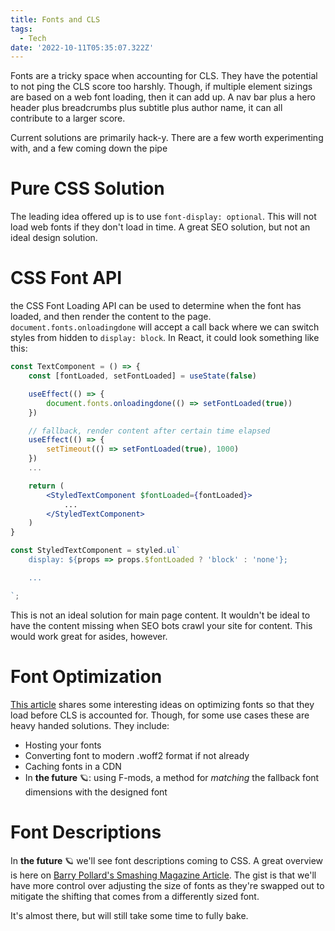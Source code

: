 ```yaml
---
title: Fonts and CLS
tags:
  - Tech
date: '2022-10-11T05:35:07.322Z'
---
```


Fonts are a tricky space when accounting for CLS. They have the potential to not ping the CLS score too harshly. Though, if multiple element sizings are based on a web font loading, then it can add up. A nav bar plus a hero header plus breadcrumbs plus subtitle plus author name, it can all contribute to a larger score.

Current solutions are primarily hack-y. There are a few worth experimenting with, and a few coming down the pipe

# Pure CSS Solution

The leading idea offered up is to use `font-display: optional`. This will not load web fonts if they don't load in time. A great SEO solution, but not an ideal design solution.

# CSS Font API

the CSS Font Loading API can be used to determine when the font has loaded, and then render the content to the page. `document.fonts.onloadingdone` will accept a call back where we can switch styles from hidden to `display: block`. In React, it could look something like this:

```jsx
const TextComponent = () => {
	const [fontLoaded, setFontLoaded] = useState(false)

	useEffect(() => {
		document.fonts.onloadingdone(() => setFontLoaded(true))
	})

	// fallback, render content after certain time elapsed
	useEffect(() => {
		setTimeout(() => setFontLoaded(true), 1000)
	})
	...

	return (
		<StyledTextComponent $fontLoaded={fontLoaded}>
			...
		</StyledTextComponent>
	)
}

const StyledTextComponent = styled.ul`
	display: ${props => props.$fontLoaded ? 'block' : 'none'};

	...

`;
```

This is not an ideal solution for main page content. It wouldn't be ideal to have the content missing when SEO bots crawl your site for content. This would work great for asides, however.

# Font Optimization

[This article](https://simonhearne.com/2021/layout-shifts-webfonts/#prevent-layout-shifts-with-font-display) shares some interesting ideas on optimizing fonts so that they load before CLS is accounted for. Though, for some use cases these are heavy handed solutions. They include:

- Hosting your fonts
- Converting font to modern .woff2 format if not already
- Caching fonts in a CDN
- In **the future** 🪐: using F-mods, a method for _matching_ the fallback font dimensions with the designed font

# Font Descriptions

In **the future** 🪐 we'll see font descriptions coming to CSS. A great overview is here on [Barry Pollard's Smashing Magazine Article](https://www.smashingmagazine.com/2021/05/reduce-font-loading-impact-css-descriptors/#a-better-solution-is-coming). The gist is that we'll have more control over adjusting the size of fonts as they're swapped out to mitigate the shifting that comes from a differently sized font.

It's almost there, but will still take some time to fully bake.
